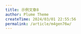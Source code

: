 ```yaml
---
title: 示例文章8
author: Plume Theme
createTime: 2024/03/01 22:55:56
permalink: /article/m4gen76w/
---
```

